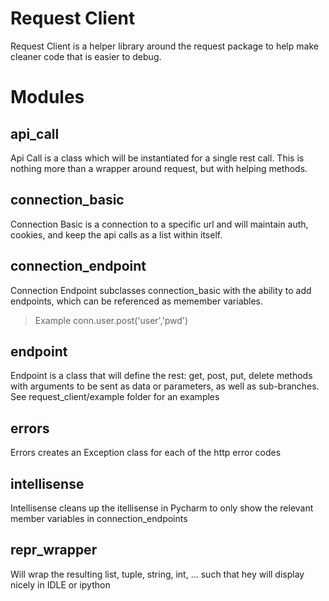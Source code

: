# Request Client
Request Client is a helper library around the request package to help make 
cleaner code that is easier to debug.

# Modules
## api_call
Api Call is a class which will be instantiated for a single rest call.
This is nothing more than a wrapper around request, but with helping methods.

## connection_basic
Connection Basic is a connection to a specific url and will maintain auth, 
cookies, and keep the api calls as a list within itself.

## connection_endpoint
Connection Endpoint subclasses connection_basic with the ability to add
endpoints, which can be referenced as memember variables.
> Example
    conn.user.post('user','pwd')

## endpoint
Endpoint is a class that will define the rest: get, post, put, delete methods
with arguments to be sent as data or parameters, as well as sub-branches.  
See request_client/example folder for an examples

## errors
Errors creates an Exception class for each of the http error codes

## intellisense
Intellisense cleans up the itellisense in Pycharm to only show the relevant
member variables in connection_endpoints

## repr_wrapper
Will wrap the resulting list, tuple, string, int, ... such that hey will 
display nicely in IDLE or ipython

